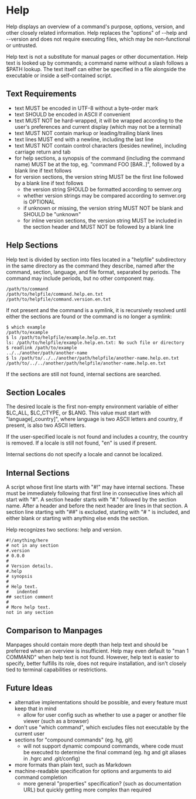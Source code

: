 Help
====

Help displays an overview of a command's purpose, options, version, and other closely related information.  Help replaces the "options" of --help and --version and does not require executing files, which may be non-functional or untrusted.

Help text is not a substitute for manual pages or other documentation.  Help text is looked up by commands; a command name without a slash follows a $PATH lookup.  The text itself can either be specified in a file alongside the executable or inside a self-contained script.


Text Requirements
-----------------

- text MUST be encoded in UTF-8 without a byte-order mark
- text SHOULD be encoded in ASCII if convenient
- text MUST NOT be hard-wrapped, it will be wrapped according to the user's preferences and current display (which may not be a terminal)
- text MUST NOT contain markup or leading/trailing blank lines
- text lines MUST end with a newline, including the last line
- text MUST NOT contain control characters (besides newline), including carriage return and tab
- for help sections, a synopsis of the command (including the command name) MUST be at the top, eg. "command FOO [BAR..]", followed by a blank line if text follows
- for version sections, the version string MUST be the first line followed by a blank line if text follows
    - the version string SHOULD be formatted according to semver.org
    - whether version strings may be compared according to semver.org is OPTIONAL
    - if unknown or missing, the version string MUST NOT be blank and SHOULD be "unknown"
    - for inline version sections, the version string MUST be included in the section header and MUST NOT be followed by a blank line


Help Sections
-------------

Help text is divided by section into files located in a "helpfile" subdirectory in the same directory as the command they describe, named after the command, section, language, and file format, separated by periods.  The command may include periods, but no other component may.

    /path/to/command
    /path/to/helpfile/command.help.en.txt
    /path/to/helpfile/command.version.en.txt

If not present and the command is a symlink, it is recursively resolved until either the sections are found or the command is no longer a symlink:

    $ which example
    /path/to/example
    $ ls /path/to/helpfile/example.help.en.txt
    ls: /path/to/helpfile/example.help.en.txt: No such file or directory
    $ readlink /path/to/example
    ../../another/path/another-name
    $ ls /path/to/../../another/path/helpfile/another-name.help.en.txt
    /path/to/../../another/path/helpfile/another-name.help.en.txt

If the sections are still not found, internal sections are searched.


Section Locales
---------------

The desired locale is the first non-empty environment variable of either $LC\_ALL, $LC\_CTYPE, or $LANG.  This value must start with "language[\_country]", where language is two ASCII letters and country, if present, is also two ASCII letters.

If the user-specified locale is not found and includes a country, the country is removed.  If a locale is still not found, "en" is used if present.

Internal sections do not specify a locale and cannot be localized.
<!-- TODO: should they specify a locale? -->


Internal Sections
-----------------

A script whose first line starts with "#!" may have internal sections.  These must be immediately following that first line in consecutive lines which all start with "#".  A section header starts with "#." followed by the section name.  After a header and before the next header are lines in that section.  A section line starting with "##" is excluded, starting with "# " is included, and either blank or starting with anything else ends the section.

Help recognizes two sections: help and version.

    #!/anything/here
    # not in any section
    #.version
    # 0.0.0
    #
    # Version details.
    #.help
    # synopsis
    #
    # Help text.
    #   indented
    ## section comment
    #
    # More help text.
    not in any section


Comparison to Manpages
----------------------

Manpages should contain more depth than help text and should be preferred when an overview is insufficient.  Help may even default to "man 1 COMMAND" when help text is not found.  However, help text is easier to specify, better fulfills its role, does not require installation, and isn't closely tied to terminal capabilities or restrictions.


Future Ideas
------------

- alternative implementations should be possible, and every feature must keep that in mind
    - allow for user config such as whether to use a pager or another file viewer (such as a browser)
- don't use "which command", which excludes files not executable by the current user
- sections for "compound commands" (eg. hg, git)
    - will not support dynamic compound commands, where code must be executed to determine the final command (eg. hg and git aliases in .hgrc and .git/config)
- more formats than plain text, such as Markdown
- machine-readable specification for options and arguments to aid command completion
    - more general "properties" specification? (such as documentation URL) but quickly getting more complex than required
